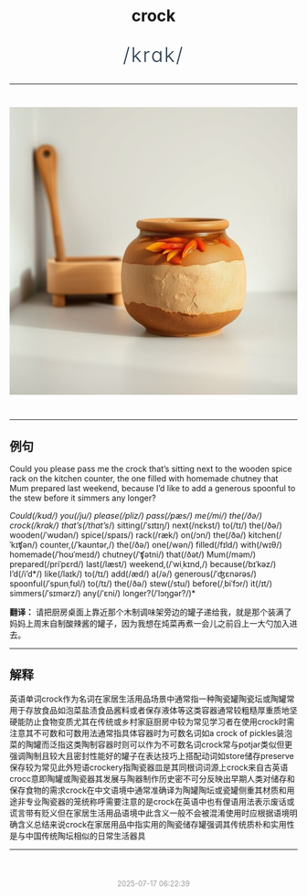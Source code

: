 <div align="center">

# crock

<div style="margin: 30px 0;">
<h1 style="font-size: 2.5em; font-weight: 300; letter-spacing: 2px; margin: 0; color: #2c3e50;">
/krɑk/
</h1>
</div>

</div>

---

<div align="center" style="margin: 40px 0;">

![crock](images/crock.png)

</div>

---

## 例句

Could you please pass me the crock that’s sitting next to the wooden spice rack on the kitchen counter, the one filled with homemade chutney that Mum prepared last weekend, because I’d like to add a generous spoonful to the stew before it simmers any longer?

*Could(/kʊd/) you(/ju/) please(/pliz/) pass(/pæs/) me(/mi/) the(/ðə/) crock(/krɑk/) that’s(/that’s*/) sitting(/ˈsɪtɪŋ/) next(/nɛkst/) to(/tɪ/) the(/ðə/) wooden(/ˈwʊdən/) spice(/spaɪs/) rack(/ræk/) on(/ɔn/) the(/ðə/) kitchen(/ˈkɪʧən/) counter,(/ˈkaʊntər,/) the(/ðə/) one(/wən/) filled(/fɪld/) with(/wɪθ/) homemade(/ˈhoʊˈmeɪd/) chutney(/ˈʧətni/) that(/ðət/) Mum(/məm/) prepared(/priˈpɛrd/) last(/læst/) weekend,(/ˈwiˌkɪnd,/) because(/bɪˈkəz/) I’d(/i’d*/) like(/laɪk/) to(/tɪ/) add(/æd/) a(/ə/) generous(/ˈʤɛnərəs/) spoonful(/ˈspunˌfʊl/) to(/tɪ/) the(/ðə/) stew(/stu/) before(/ˌbiˈfɔr/) it(/ɪt/) simmers(/ˈsɪmərz/) any(/ˈɛni/) longer?(/ˈlɔŋgər?/)*

**翻译：** 请把厨房桌面上靠近那个木制调味架旁边的罐子递给我，就是那个装满了妈妈上周末自制酸辣酱的罐子，因为我想在炖菜再煮一会儿之前舀上一大勺加入进去。

---

## 解释

英语单词crock作为名词在家居生活用品场景中通常指一种陶瓷罐陶瓷坛或陶罐常用于存放食品如泡菜盐渍食品酱料或者保存液体等这类容器通常较粗糙厚重质地坚硬能防止食物变质尤其在传统或乡村家庭厨房中较为常见学习者在使用crock时需注意其不可数和可数用法通常指具体容器时为可数名词如a crock of pickles装泡菜的陶罐而泛指这类陶制容器时则可以作为不可数名词crock常与potjar类似但更强调陶制且较大且密封性能好的罐子在表达技巧上搭配动词如store储存preserve保存较为常见此外短语crockery指陶瓷器皿是其同根词词源上crock来自古英语crocc意即陶罐或陶瓷器其发展与陶器制作历史密不可分反映出早期人类对储存和保存食物的需求crock在中文语境中通常准确译为陶罐陶坛或瓷罐侧重其材质和用途非专业陶瓷器的笼统称呼需要注意的是crock在英语中也有俚语用法表示废话或谎言带有贬义但在家居生活用品语境中此含义一般不会被混淆使用时应根据语境明确含义总结来说crock在家居用品中指实用的陶瓷储存罐强调其传统质朴和实用性是与中国传统陶坛相似的日常生活器具


---

<div align="center" style="margin-top: 50px;">
<small style="color: #999; font-size: 0.9em;">2025-07-17 06:22:39</small>
</div>
